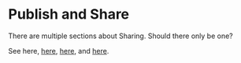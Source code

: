 # Publish and Share

There are multiple sections about Sharing. Should there only be one?

See here, [here](../../what-is-juicebox/sharing-apps.md),  [here](../../app-management/sharing-apps.md), and [here](../../client-management-coming-soon/settings/access-controls/).



